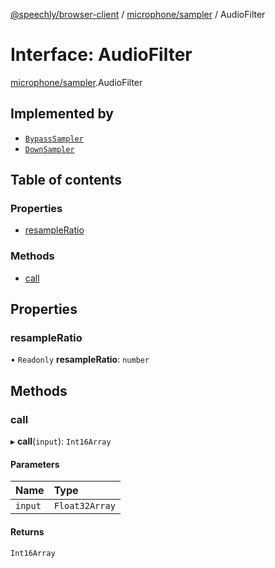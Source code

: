 [@speechly/browser-client](../README.md) / [microphone/sampler](../modules/microphone_sampler.md) / AudioFilter

# Interface: AudioFilter

[microphone/sampler](../modules/microphone_sampler.md).AudioFilter

## Implemented by

- [`BypassSampler`](../classes/microphone_sampler.BypassSampler.md)
- [`DownSampler`](../classes/microphone_sampler.DownSampler.md)

## Table of contents

### Properties

- [resampleRatio](microphone_sampler.AudioFilter.md#resampleratio)

### Methods

- [call](microphone_sampler.AudioFilter.md#call)

## Properties

### resampleRatio

• `Readonly` **resampleRatio**: `number`

## Methods

### call

▸ **call**(`input`): `Int16Array`

#### Parameters

| Name | Type |
| :------ | :------ |
| `input` | `Float32Array` |

#### Returns

`Int16Array`
